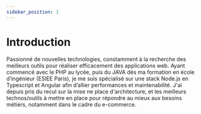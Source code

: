 ```yaml
---
sidebar_position: 1
---
```


# Introduction

Passionné de nouvelles technologies, constamment à la recherche des meilleurs outils pour réaliser efficacement des applications web.
Ayant commencé avec le PHP au lycée, puis du JAVA dès ma formation en école d’ingénieur (ESIEE Paris), je me suis spécialisé sur une stack Node.js en Typescript et Angular afin d’allier performances et maintenabilité.
J'ai depuis pris du recul sur la mise ne place d'architecture, et les meilleurs technos/outils à mettre en place pour répondre au mieux aux besoins métiers, notamment dans le cadre du e-commerce.
